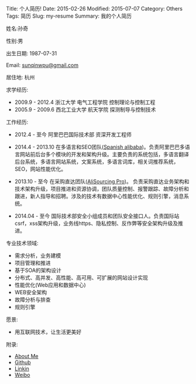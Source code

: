 Title: 个人简历!
Date: 2015-02-26
Modified: 2015-07-07
Category: Others
Tags: 简历
Slug: my-resume
Summary: 我的个人简历

姓名:孙奇

性别:男

出生日期: 1987-07-31

Email: sunqinwpu@gmail.com

居住地: 杭州

求学经历:

- 2009.9 - 2012.4 浙江大学 电气工程学院 控制理论与控制工程
- 2005.9 - 2009.6 西北工业大学 航天学院 探测制导与控制技术

工作经历:

- 2012.4 - 至今 阿里巴巴国际技术部 资深开发工程师

 - 2014.4 - 2013.10 在多语言和SEO团队([Spanish alibaba](http://spanish.alibaba.com))。负责阿里巴巴多语言网站前后台多个模块的开发和架构升级。主要负责的系统包括，多语言翻译后台系统，多语言网站系统，文案系统，多语言词库，相关词推荐系统，SEO，网站性能优化。
 - 2013.10 - 至今 在采购直达团队([AliSourcing Pro](http://sourcing.alibaba.com))。 负责采购直达业务架构和技术架构升级，项目推进和资源协调，团队质量控制、报警跟踪、故障分析和跟进，新人指导和招聘。涉及的技术有数据中心性能优化、规则引擎，消息系统。

 - 2014.04 - 至今 国际技术部安全小组成员和团队安全接口人。负责国际站csrf，xss架构升级，业务线https、隐私控制、反作弊等安全架构升级及推进。

专业技术领域:

- 需求分析，业务建模
- 项目管理和推进
- 基于SOA的架构设计
- 分布式、高并发、高性能、高可用、可扩展的网站设计实现
- 性能优化(Web应用和数据中心)
- WEB安全架构
- 故障分析与排查
- 规则引擎

愿景:

- 用互联网技术，让生活更美好

附录:

- [About Me](http://about.me/sunqi)
- [Github](https://github.com/sunqinwpu)
- [Linkin](https://cn.linkedin.com/in/sunqizju)
- [Weibo](http://weibo.com/sunqizju/profile?rightmod=1&wvr=6&mod=personinfo)
